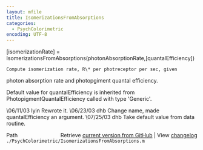 ```yaml
---
layout: mfile
title: IsomerizationsFromAbsorptions
categories:
  - PsychColorimetric
encoding: UTF-8
---
```


 [isomerizationRate] = IsomerizationsFromAbsorptions(photonAbsorptionRate,[quantalEfficiency])

    Compute isomerization rate, R\* per photreceptor per sec, given
 photon absorption rate and photopgiment quantal efficiency.

 Default value for quantalEfficiency is inherited from PhotopigmentQuantalEfficiency
 called with type 'Generic'.

 \06/11/03 lyin      Rewrote it.
 \06/23/03 dhb       Change name, made quantalEfficiency an argument.
 \07/25/03 dhb    Take default value from data routine.


<div class="code_header" style="text-align:right;">
  <span style="float:left;">Path&nbsp;&nbsp;</span> <span class="counter">Retrieve <a href=
  "https://raw.github.com/Psychtoolbox-3/Psychtoolbox-3/beta/./PsychColorimetric/IsomerizationsFromAbsorptions.m">current version from GitHub</a> | View <a href=
  "https://github.com/Psychtoolbox-3/Psychtoolbox-3/commits/beta/./PsychColorimetric/IsomerizationsFromAbsorptions.m">changelog</a></span>
</div>
<div class="code">
  <code>./PsychColorimetric/IsomerizationsFromAbsorptions.m</code>
</div>
